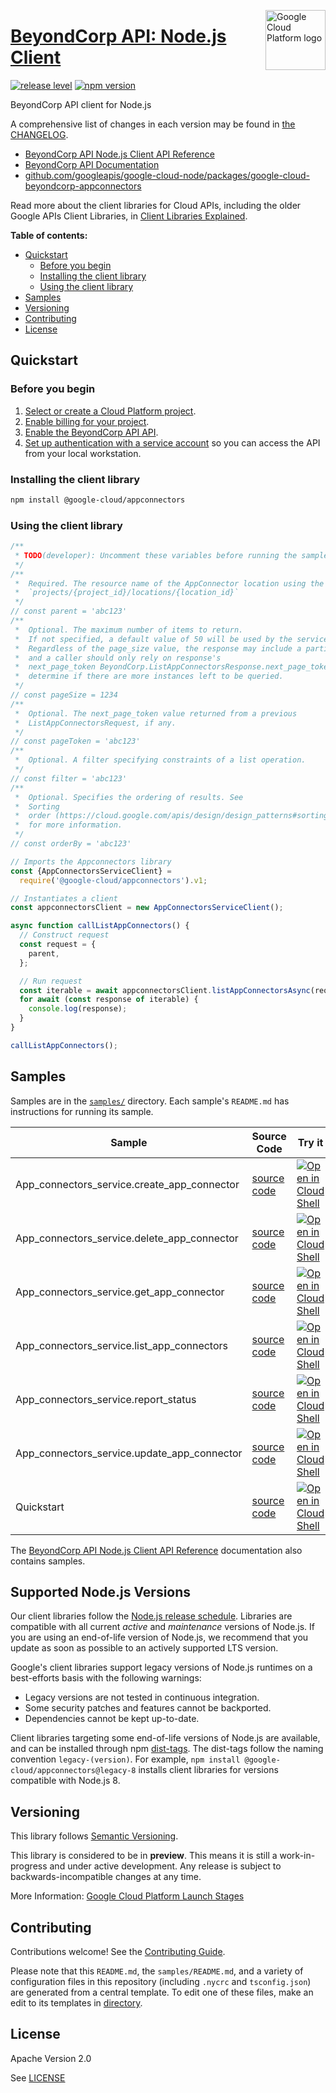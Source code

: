[//]: # "This README.md file is auto-generated, all changes to this file will be lost."
[//]: # "To regenerate it, use `python -m synthtool`."
<img src="https://avatars2.githubusercontent.com/u/2810941?v=3&s=96" alt="Google Cloud Platform logo" title="Google Cloud Platform" align="right" height="96" width="96"/>

# [BeyondCorp API: Node.js Client](https://github.com/googleapis/google-cloud-node/tree/main/packages/google-cloud-beyondcorp-appconnectors)

[![release level](https://img.shields.io/badge/release%20level-preview-yellow.svg?style=flat)](https://cloud.google.com/terms/launch-stages)
[![npm version](https://img.shields.io/npm/v/@google-cloud/appconnectors.svg)](https://www.npmjs.org/package/@google-cloud/appconnectors)




BeyondCorp API client for Node.js


A comprehensive list of changes in each version may be found in
[the CHANGELOG](https://github.com/googleapis/google-cloud-node/tree/main/packages/google-cloud-beyondcorp-appconnectors/CHANGELOG.md).

* [BeyondCorp API Node.js Client API Reference][client-docs]
* [BeyondCorp API Documentation][product-docs]
* [github.com/googleapis/google-cloud-node/packages/google-cloud-beyondcorp-appconnectors](https://github.com/googleapis/google-cloud-node/tree/main/packages/google-cloud-beyondcorp-appconnectors)

Read more about the client libraries for Cloud APIs, including the older
Google APIs Client Libraries, in [Client Libraries Explained][explained].

[explained]: https://cloud.google.com/apis/docs/client-libraries-explained

**Table of contents:**


* [Quickstart](#quickstart)
  * [Before you begin](#before-you-begin)
  * [Installing the client library](#installing-the-client-library)
  * [Using the client library](#using-the-client-library)
* [Samples](#samples)
* [Versioning](#versioning)
* [Contributing](#contributing)
* [License](#license)

## Quickstart

### Before you begin

1.  [Select or create a Cloud Platform project][projects].
1.  [Enable billing for your project][billing].
1.  [Enable the BeyondCorp API API][enable_api].
1.  [Set up authentication with a service account][auth] so you can access the
    API from your local workstation.

### Installing the client library

```bash
npm install @google-cloud/appconnectors
```


### Using the client library

```javascript
/**
 * TODO(developer): Uncomment these variables before running the sample.
 */
/**
 *  Required. The resource name of the AppConnector location using the form:
 *  `projects/{project_id}/locations/{location_id}`
 */
// const parent = 'abc123'
/**
 *  Optional. The maximum number of items to return.
 *  If not specified, a default value of 50 will be used by the service.
 *  Regardless of the page_size value, the response may include a partial list
 *  and a caller should only rely on response's
 *  next_page_token BeyondCorp.ListAppConnectorsResponse.next_page_token  to
 *  determine if there are more instances left to be queried.
 */
// const pageSize = 1234
/**
 *  Optional. The next_page_token value returned from a previous
 *  ListAppConnectorsRequest, if any.
 */
// const pageToken = 'abc123'
/**
 *  Optional. A filter specifying constraints of a list operation.
 */
// const filter = 'abc123'
/**
 *  Optional. Specifies the ordering of results. See
 *  Sorting
 *  order (https://cloud.google.com/apis/design/design_patterns#sorting_order)
 *  for more information.
 */
// const orderBy = 'abc123'

// Imports the Appconnectors library
const {AppConnectorsServiceClient} =
  require('@google-cloud/appconnectors').v1;

// Instantiates a client
const appconnectorsClient = new AppConnectorsServiceClient();

async function callListAppConnectors() {
  // Construct request
  const request = {
    parent,
  };

  // Run request
  const iterable = await appconnectorsClient.listAppConnectorsAsync(request);
  for await (const response of iterable) {
    console.log(response);
  }
}

callListAppConnectors();

```



## Samples

Samples are in the [`samples/`](https://github.com/googleapis/google-cloud-node/tree/main/packages/google-cloud-beyondcorp-appconnectors/samples) directory. Each sample's `README.md` has instructions for running its sample.

| Sample                      | Source Code                       | Try it |
| --------------------------- | --------------------------------- | ------ |
| App_connectors_service.create_app_connector | [source code](https://github.com/googleapis/google-cloud-node/blob/main/packages/google-cloud-beyondcorp-appconnectors/samples/generated/v1/app_connectors_service.create_app_connector.js) | [![Open in Cloud Shell][shell_img]](https://console.cloud.google.com/cloudshell/open?git_repo=https://github.com/googleapis/google-cloud-node&page=editor&open_in_editor=packages/google-cloud-beyondcorp-appconnectors/samples/generated/v1/app_connectors_service.create_app_connector.js,packages/google-cloud-beyondcorp-appconnectors/samples/README.md) |
| App_connectors_service.delete_app_connector | [source code](https://github.com/googleapis/google-cloud-node/blob/main/packages/google-cloud-beyondcorp-appconnectors/samples/generated/v1/app_connectors_service.delete_app_connector.js) | [![Open in Cloud Shell][shell_img]](https://console.cloud.google.com/cloudshell/open?git_repo=https://github.com/googleapis/google-cloud-node&page=editor&open_in_editor=packages/google-cloud-beyondcorp-appconnectors/samples/generated/v1/app_connectors_service.delete_app_connector.js,packages/google-cloud-beyondcorp-appconnectors/samples/README.md) |
| App_connectors_service.get_app_connector | [source code](https://github.com/googleapis/google-cloud-node/blob/main/packages/google-cloud-beyondcorp-appconnectors/samples/generated/v1/app_connectors_service.get_app_connector.js) | [![Open in Cloud Shell][shell_img]](https://console.cloud.google.com/cloudshell/open?git_repo=https://github.com/googleapis/google-cloud-node&page=editor&open_in_editor=packages/google-cloud-beyondcorp-appconnectors/samples/generated/v1/app_connectors_service.get_app_connector.js,packages/google-cloud-beyondcorp-appconnectors/samples/README.md) |
| App_connectors_service.list_app_connectors | [source code](https://github.com/googleapis/google-cloud-node/blob/main/packages/google-cloud-beyondcorp-appconnectors/samples/generated/v1/app_connectors_service.list_app_connectors.js) | [![Open in Cloud Shell][shell_img]](https://console.cloud.google.com/cloudshell/open?git_repo=https://github.com/googleapis/google-cloud-node&page=editor&open_in_editor=packages/google-cloud-beyondcorp-appconnectors/samples/generated/v1/app_connectors_service.list_app_connectors.js,packages/google-cloud-beyondcorp-appconnectors/samples/README.md) |
| App_connectors_service.report_status | [source code](https://github.com/googleapis/google-cloud-node/blob/main/packages/google-cloud-beyondcorp-appconnectors/samples/generated/v1/app_connectors_service.report_status.js) | [![Open in Cloud Shell][shell_img]](https://console.cloud.google.com/cloudshell/open?git_repo=https://github.com/googleapis/google-cloud-node&page=editor&open_in_editor=packages/google-cloud-beyondcorp-appconnectors/samples/generated/v1/app_connectors_service.report_status.js,packages/google-cloud-beyondcorp-appconnectors/samples/README.md) |
| App_connectors_service.update_app_connector | [source code](https://github.com/googleapis/google-cloud-node/blob/main/packages/google-cloud-beyondcorp-appconnectors/samples/generated/v1/app_connectors_service.update_app_connector.js) | [![Open in Cloud Shell][shell_img]](https://console.cloud.google.com/cloudshell/open?git_repo=https://github.com/googleapis/google-cloud-node&page=editor&open_in_editor=packages/google-cloud-beyondcorp-appconnectors/samples/generated/v1/app_connectors_service.update_app_connector.js,packages/google-cloud-beyondcorp-appconnectors/samples/README.md) |
| Quickstart | [source code](https://github.com/googleapis/google-cloud-node/blob/main/packages/google-cloud-beyondcorp-appconnectors/samples/quickstart.js) | [![Open in Cloud Shell][shell_img]](https://console.cloud.google.com/cloudshell/open?git_repo=https://github.com/googleapis/google-cloud-node&page=editor&open_in_editor=packages/google-cloud-beyondcorp-appconnectors/samples/quickstart.js,packages/google-cloud-beyondcorp-appconnectors/samples/README.md) |



The [BeyondCorp API Node.js Client API Reference][client-docs] documentation
also contains samples.

## Supported Node.js Versions

Our client libraries follow the [Node.js release schedule](https://nodejs.org/en/about/releases/).
Libraries are compatible with all current _active_ and _maintenance_ versions of
Node.js.
If you are using an end-of-life version of Node.js, we recommend that you update
as soon as possible to an actively supported LTS version.

Google's client libraries support legacy versions of Node.js runtimes on a
best-efforts basis with the following warnings:

* Legacy versions are not tested in continuous integration.
* Some security patches and features cannot be backported.
* Dependencies cannot be kept up-to-date.

Client libraries targeting some end-of-life versions of Node.js are available, and
can be installed through npm [dist-tags](https://docs.npmjs.com/cli/dist-tag).
The dist-tags follow the naming convention `legacy-(version)`.
For example, `npm install @google-cloud/appconnectors@legacy-8` installs client libraries
for versions compatible with Node.js 8.

## Versioning

This library follows [Semantic Versioning](http://semver.org/).







This library is considered to be in **preview**. This means it is still a
work-in-progress and under active development. Any release is subject to
backwards-incompatible changes at any time.


More Information: [Google Cloud Platform Launch Stages][launch_stages]

[launch_stages]: https://cloud.google.com/terms/launch-stages

## Contributing

Contributions welcome! See the [Contributing Guide](https://github.com/googleapis/google-cloud-node/blob/main/CONTRIBUTING.md).

Please note that this `README.md`, the `samples/README.md`,
and a variety of configuration files in this repository (including `.nycrc` and `tsconfig.json`)
are generated from a central template. To edit one of these files, make an edit
to its templates in
[directory](https://github.com/googleapis/synthtool).

## License

Apache Version 2.0

See [LICENSE](https://github.com/googleapis/google-cloud-node/blob/main/LICENSE)

[client-docs]: https://cloud.google.com/nodejs/docs/reference/beyondcorp/latest
[product-docs]: https://cloud.google.com/beyondcorp
[shell_img]: https://gstatic.com/cloudssh/images/open-btn.png
[projects]: https://console.cloud.google.com/project
[billing]: https://support.google.com/cloud/answer/6293499#enable-billing
[enable_api]: https://console.cloud.google.com/flows/enableapi?apiid=beyondcorp.googleapis.com
[auth]: https://cloud.google.com/docs/authentication/getting-started
